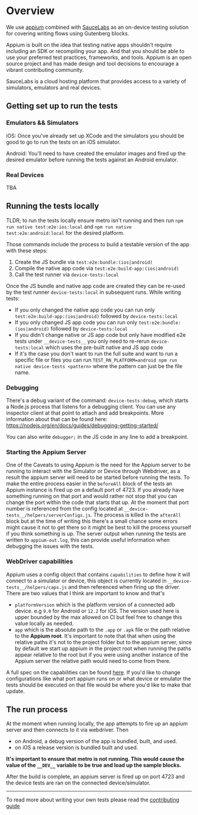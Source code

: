 # Overview

We use [appium](http://appium.io/) combined with [SauceLabs](https://saucelabs.com/) as an on-device testing solution for covering writing flows using Gutenberg blocks.

Appium is built on the idea that testing native apps shouldn't require including an SDK or recompiling your app. And that you should be able to use your preferred test practices, frameworks, and tools. Appium is an open source project and has made design and tool decisions to encourage a vibrant contributing community.

SauceLabs is a cloud hosting platform that provides access to a variety of simulators, emulators and real devices. 

## Getting set up to run the tests

### Emulators && Simulators

iOS: Once you've already set up XCode and the simulators you should be good to go to run the tests on an iOS simulator.

Android: You'll need to have created the emulator images and fired up the desired emulator before running the tests against an Android emulator. 

### Real Devices 

TBA

## Running the tests locally

TLDR; to run the tests locally ensure metro isn't running and then run `npm run native test:e2e:ios:local` and `npm run native test:e2e:android:local` for the desired platform.

Those commands include the process to build a testable version of the app with these steps:
1. Create the JS bundle via `test:e2e:bundle:(ios|android)` 
1. Compile the native app code via `test:e2e:build-app:(ios|android)`
1. Call the test runner via `device-tests:local`

Once the JS bundle and native app code are created they can be re-used by the test runner `device-tests:local` in subsequent runs. While writing tests: 
- If you only changed the native app code you can run only `test:e2e:build-app:(ios|android)` followed by `device-tests:local`
- If you only changed JS app code you can run only `test:e2e:bundle:(ios|android)` followed by `device-tests:local`
- If you didn't change native or JS app code but only have modified e2e tests under `__device-tests__` you only need to re-rerun `device-tests:local` which uses the pre-built native and JS app code
- If it's the case you don't want to run the 
full suite and want to run a specific file or files you can run `TEST_RN_PLATFORM=android npm run native device-tests <pattern>` where the pattern can just be the file name.

### Debugging

There's a debug variant of the command: `device-tests:debug`, which starts a Node.js process that listens for a debugging client. You can use any inspector client at that point to attach and add breakpoints. More information about that can be found here: https://nodejs.org/en/docs/guides/debugging-getting-started/

You can also write `debugger;` in the JS code in any line to add a breakpoint. 

### Starting the Appium Server

One of the Caveats to using Appium is the need for the Appium server to be running to interact with the Simulator or Device through Webdriver, as a result the appium server will need to be started before running the tests. To make the entire process easier in the `beforeAll` block of the tests an Appium instance is fired up on a default port of 4723. If you already have something running on that port and would rather not stop that you can change the port within the code that starts that up. At the moment that port number is referenced from the config located at `__device-tests__/helpers/serverConfigs.js`. The process is killed in the `afterAll` block but at the time of writing this there's a small chance  some errors might cause it not to get there so it might be best to kill the process yourself if you think something is up. The server output when running the tests are written to `appium-out.log`, this can provide useful information when debugging the issues with the tests. 

### WebDriver capabilities 

Appium uses a config object that contains `capabilities` to define how it will connect to a simulator or device, this object is currently located in `__device-tests__/helpers/caps.js` and then referenced when firing up the driver. There are two values that I think are important to know and that's

- `platformVersion` which is the platform version of a connected adb device. e.g `9.0` for Android or `12.2` for iOS. The version used here is upper bounded by the max allowed on CI but feel free to change this value locally as needed. 
- `app` which is the absolute path to the `.app` or `.apk` file or the path relative to the **Appium root**. It's important to note that that when using the relative paths it's not to the project folder but to the appium server, since by default we start up appium in the project root when running the paths appear relative to the root but if you were using another instance of the Appium server the relative path would need to come from there.  

A full spec on the capabilities can be found [here](http://appium.io/docs/en/writing-running-appium/caps/). If you'd like to change configurations like
what port appium runs on or what device or emulator the tests should be executed on that file would be where you'd like to make that update.

## The run process 

At the moment when running locally, the app attempts to fire up an appium server and then connects to it via webdriver. Then 

* on Android, a debug version of the app is bundled, built, and used. 
* on iOS a release version is bundled built and used. 

**It's important to ensure that **metro is not running.** This would cause the value of the `__DEV__` variable to be true and load up the sample blocks.** 

After the build is complete, an appium server is fired up on port 4723 and the device tests are ran on the connected device/simulator. 

-----

To read more about writing your own tests please read the [contributing guide](https://github.com/WordPress/gutenberg/blob/master/packages/react-native-editor/__device-tests__/CONTRIBUTING.md)
